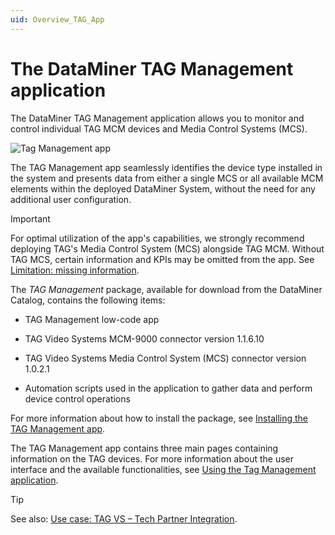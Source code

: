 ```yaml
---
uid: Overview_TAG_App
---
```


# The DataMiner TAG Management application

The DataMiner TAG Management application allows you to monitor and control individual TAG MCM devices and Media Control Systems (MCS).

![Tag Management app](~/user-guide/images/Tag_Management_app.png)

The TAG Management app seamlessly identifies the device type installed in the system and presents data from either a single MCS or all available MCM elements within the deployed DataMiner System, without the need for any additional user configuration.

> [!IMPORTANT]
> For optimal utilization of the app's capabilities, we strongly recommend deploying TAG's Media Control System (MCS) alongside TAG MCM. Without TAG MCS, certain information and KPIs may be omitted from the app. See [Limitation: missing information](xref:How_to_TAG_App#limitation-missing-information).

The *TAG Management* package, available for download from the DataMiner Catalog, contains the following items:

- TAG Management low-code app

- TAG Video Systems MCM-9000 connector version 1.1.6.10

- TAG Video Systems Media Control System (MCS) connector version 1.0.2.1

- Automation scripts used in the application to gather data and perform device control operations

For more information about how to install the package, see [Installing the TAG Management app](xref:Installing_TAG_App).

The TAG Management app contains three main pages containing information on the TAG devices. For more information about the user interface and the available functionalities, see [Using the Tag Management application](xref:How_to_TAG_App).

> [!TIP]
> See also: [Use case: TAG VS – Tech Partner Integration](https://community.dataminer.services/use-case/tag-vs-tech-partner-integration/).
